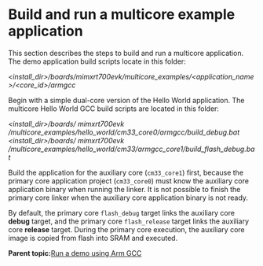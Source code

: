 # Build and run a multicore example application 

This section describes the steps to build and run a multicore application. The demo application build scripts locate in this folder:

*<install\_dir\>/boards/mimxrt700evk/multicore\_examples/<application\_name\>/<core\_id\>/armgcc*

Begin with a simple dual-core version of the Hello World application. The multicore Hello World GCC build scripts are located in this folder:

*<install\_dir\>/boards/ mimxrt700evk /multicore\_examples/hello\_world/cm33\_core0/armgcc/build\_debug.bat <install\_dir\>/boards/ mimxrt700evk /multicore\_examples/hello\_world/cm33/armgcc\_core1/build\_flash\_debug.bat*

Build the application for the auxiliary core \(`cm33_core1`\) first, because the primary core application project \(`cm33_core0`\) must know the auxiliary core application binary when running the linker. It is not possible to finish the primary core linker when the auxiliary core application binary is not ready.

By default, the primary core `flash_debug` target links the auxiliary core **debug** target, and the primary core `flash_release` target links the auxiliary core **release** target. During the primary core execution, the auxiliary core image is copied from flash into SRAM and executed.

**Parent topic:**[Run a demo using Arm GCC](../topics/run_a_demo_using_arm_gcc.md)

